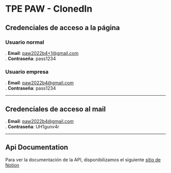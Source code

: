 # TPE PAW - ClonedIn

## Credenciales de acceso a la página

### Usuario normal
. **Email**: paw2022b4+1@gmail.com
<br>
. **Contraseña**: pass1234

### Usuario empresa
. **Email**: paw2022b4@gmail.com
<br>
. **Contraseña**: pass1234


---


## Credenciales de acceso al mail

. **Email**: paw2022b4@gmail.com
<br>
. **Contraseña**: UH1gunv4r


---

## Api Documentation
Para ver la documentación de la API, disponibilizamos el siguiente [sitio de Notion](https://north-direction-80a.notion.site/New-API-9c85e94dc16243248ad77abe8af1450c)
